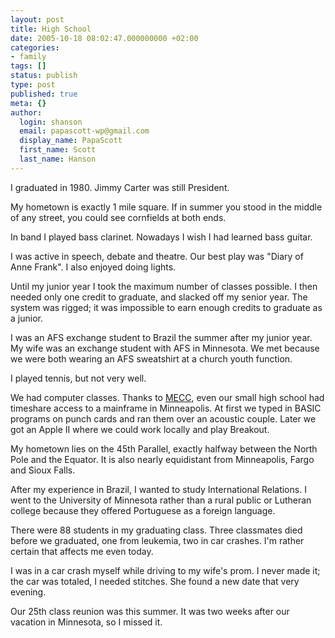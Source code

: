 ```yaml
---
layout: post
title: High School
date: 2005-10-18 08:02:47.000000000 +02:00
categories:
- family
tags: []
status: publish
type: post
published: true
meta: {}
author:
  login: shanson
  email: papascott-wp@gmail.com
  display_name: PapaScott
  first_name: Scott
  last_name: Hanson
---
```

<p>I graduated in 1980. Jimmy Carter was still President.</p>
<p>My hometown is exactly 1 mile square. If in summer you stood in the middle of any street, you could see cornfields at both ends.</p>
<p>In band I played bass clarinet. Nowadays I wish I had learned bass guitar.</p>
<p>I was active in speech, debate and theatre. Our best play was "Diary of Anne Frank". I also enjoyed doing lights. </p>
<p>Until my junior year I took the maximum number of classes possible. I then needed only one credit to graduate, and slacked off my senior year. The system was rigged; it was impossible to earn enough credits to graduate as a junior.</p>
<p>I was an AFS exchange student to Brazil the summer after my junior year. My wife was an exchange student with AFS in Minnesota. We met because we were both wearing an AFS sweatshirt at a church youth function.</p>
<p>I played tennis, but not very well.</p>
<p>We had computer classes. Thanks to <a href="http://ldt.stanford.edu/ldt1999/Students/kemery/esc/otCompanyFrame.htm" title="Minnesota Educational Computing Consortium">MECC</a>, even our small high school had timeshare access to a mainframe in Minneapolis. At first we typed in BASIC programs on punch cards and ran them over an acoustic couple. Later we got an Apple II where we could work locally and play Breakout.</p>
<p>My hometown lies on the 45th Parallel, exactly halfway between the North Pole and the Equator. It is also nearly equidistant from Minneapolis, Fargo and Sioux Falls.</p>
<p>After my experience in Brazil, I wanted to study International Relations. I went to the University of Minnesota rather than a rural public or Lutheran college because they offered Portuguese as a foreign language. </p>
<p>There were 88 students in my graduating class. Three classmates died before we graduated, one from leukemia, two in car crashes. I'm rather certain that affects me even today.</p>
<p>I was in a car crash myself while driving to my wife's prom. I never made it; the car was totaled, I needed stitches. She found a new date that very evening.</p>
<p>Our 25th class reunion was this summer. It was two weeks after our vacation in Minnesota, so I missed it.</p>
